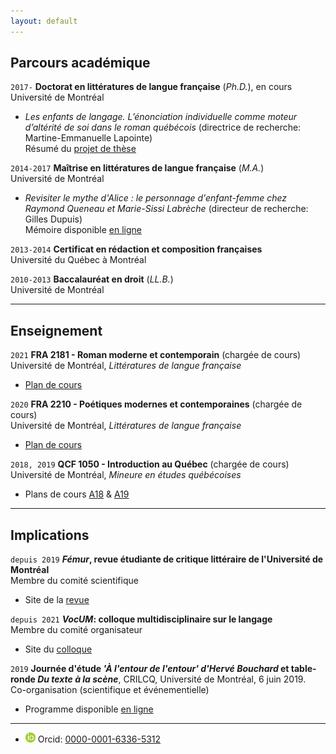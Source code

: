 ```yaml
---
layout: default
---
```


## Parcours académique

`2017-`
**Doctorat en littératures de langue française** (*Ph.D.*), en cours  
Université de Montréal  
- *Les enfants de langage. L’énonciation individuelle comme moteur d’altérité de soi dans le roman québécois* (directrice de recherche: Martine-Emmanuelle Lapointe)  
Résumé du [projet de thèse](these.md)  

`2014-2017`
**Maîtrise en littératures de langue française** (*M.A.*)  
Université de Montréal  
- *Revisiter le mythe d'Alice : le personnage d'enfant-femme chez Raymond Queneau et Marie-Sissi Labrèche* (directeur de recherche: Gilles Dupuis)  
Mémoire disponible [en ligne](http://hdl.handle.net/1866/20116)  

`2013-2014`
**Certificat en rédaction et composition françaises**  
Université du Québec à Montréal  

`2010-2013`
**Baccalauréat en droit** (*LL.B.*)  
Université de Montréal

---

## Enseignement

`2021`
**FRA 2181 - Roman moderne et contemporain** (chargée de cours)  
Université de Montréal, *Littératures de langue française*
- [Plan de cours](fra2181-2021.pdf)

`2020`
**FRA 2210 - Poétiques modernes et contemporaines** (chargée de cours)  
Université de Montréal, *Littératures de langue française*
- [Plan de cours](fra2210-2020.pdf)

`2018, 2019`
**QCF 1050 - Introduction au Québec** (chargée de cours)  
Université de Montréal, *Mineure en études québécoises*  
- Plans de cours [A18](qcf1050-2019.pdf) & [A19](qcf1050-2019.pdf)

---

## Implications

`depuis 2019`
***Fémur*, revue étudiante de critique littéraire de l'Université de Montréal**  
Membre du comité scientifique
- Site de la [revue](https://revuefemur.com/)

`depuis 2021`
***VocUM*: colloque multidisciplinaire sur le langage**  
Membre du comité organisateur
- Site du [colloque](https://vocum.ca/)

`2019`
**Journée d'étude *'À l'entour de l'entour' d'Hervé Bouchard* et table-ronde *Du texte à la scène***, CRILCQ, Université de Montréal, 6 juin 2019.  
Co-organisation (scientifique et événementielle)
- Programme disponible [en ligne](http://www.crilcq.org/actualites/item/journee-detude-a-lentour-de-lentour-dherve-bouchard/)

---

- <img class="logo-picture" src="orcid.gif" alt="Orcid Logo"> Orcid: [0000-0001-6336-5312](https://orcid.org/0000-0001-6336-5312)

